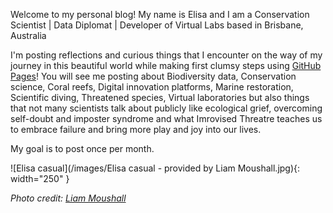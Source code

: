 Welcome to my personal blog! 
My name is Elisa and I am a Conservation Scientist | Data Diplomat | Developer of Virtual Labs based in Brisbane, Australia

I'm posting reflections and curious things that I encounter on the way of my journey in this beautiful world while making first clumsy steps using [GitHub Pages](https://docs.github.com/en/pages/quickstart "Intro to using GitHub Pages")! You will see me posting about Biodiversity data, Conservation science, Coral reefs, Digital innovation platforms, Marine restoration, Scientific diving, Threatened species, Virtual laboratories but also things that not many scientists talk about publicly like ecological grief, overcoming self-doubt and imposter syndrome and what Imrovised Threatre teaches us to embrace failure and bring more play and joy into our lives.

My goal is to post once per month.

![Elisa casual](/images/Elisa casual - provided by Liam Moushall.jpg){: width="250" }

*Photo credit: [Liam Moushall](https://liam-designs.com/)*
